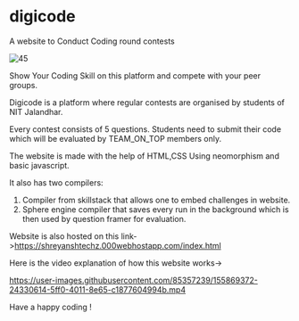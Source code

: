 # digicode
A website to Conduct Coding round contests



![45](https://user-images.githubusercontent.com/85357239/155869114-bf5edccb-dfce-405b-bb98-c3e341918295.jpg)

Show Your Coding Skill on this platform and compete with your peer groups.

Digicode is a platform where regular contests are organised by students of NIT Jalandhar.

Every contest consists of 5 questions. Students need to submit their code which will be evaluated by TEAM_ON_TOP members only.

The website is made with the help of HTML,CSS Using neomorphism and basic javascript.

It also has two compilers:
1. Compiler from skillstack that allows one to embed challenges in website.
2. Sphere engine compiler that saves every run in the background which is then used by question framer for evaluation.

Website is also hosted on this link->https://shreyanshtechz.000webhostapp.com/index.html

Here is the video explanation of how this website works->


https://user-images.githubusercontent.com/85357239/155869372-24330614-5ff0-4011-8e65-c1877604994b.mp4


Have a happy coding !
